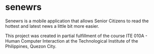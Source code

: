 # senewrs

Senewrs is a mobile application that allows Senior Citizens to read the hottest and latest news a little bit more easier.

This project was created in partial fulfillment of the course ITE 010A - Human Computer Interaction at the Technological Institute of the Philippines, Quezon City.
